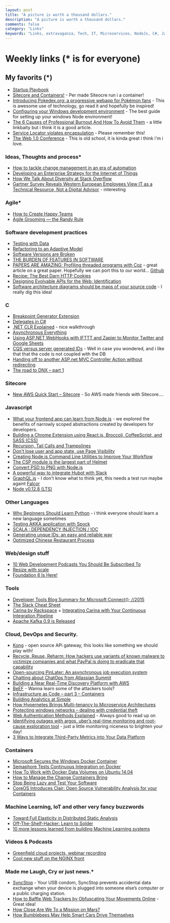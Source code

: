```yaml
---
layout: post
title: "A picture is worth a thousand dollars."
description: "A picture is worth a thousand dollars."
comments: false
category: "Links"
keywords: "Links, extravaganza, Tech, IT, Microservices, NodeJs, C#, Javascript, Solution architecture"
---
```

# Weekly links (* is for everyone) #


##   My favorits (*) ##
  * [Startup Playbook](http://playbook.samaltman.com/)
  * [Sitecore and Containers!](http://invokecommand.net/posts/sitecore-and-windows-server-containers) - Per made Siteocre run i a container!
  * [Introducing Pokedex.org: a progressive webapp for Pokémon fans](http://www.pocketjavascript.com/blog/2015/11/23/introducing-pokedex-org) - This is awesome use of technology, go read it and hopefully be inspired!
  * [Configuring your Windows development environment](https://github.com/Microsoft/nodejs-guidelines/blob/master/windows-environment.md#workarounds) - The best guide for setting up your windows Node environment!
  * [The 6 Causes of Professional Burnout And How To Avoid Them](http://www.forbes.com/sites/johnrampton/2015/05/13/the-6-causes-of-professional-burnout-and-how-to-avoid-them/) - a little linkbaity but i think it is a good article.
  * [Service Locator violates encapsulation](http://blog.ploeh.dk/2015/10/26/service-locator-violates-encapsulation/) - Please remember this! 
  * [The Web 1.0 Conference](http://websiteconf.neocities.org/) - This is old school, it is kinda great i think i'm i love.

###  Ideas, Thoughts and process* ###
  * [How to tackle change management in an era of automation](http://www.cio.com/article/3007256/cio-role/how-to-tackle-change-management-in-an-era-of-automation.html#tk.rss_itstrategy)
  * [Developing an Enterprise Strategy for the Internet of Things](http://thenewstack.io/developing-enterprise-strategy-internet-things/)
  * [How We Talk About Diversity at Stack Overflow](http://blog.stackoverflow.com/2015/11/how-we-talk-about-diversity-at-stack-overflow/)
  * [Gartner Survey Reveals Western European Employees View IT as a Technical Resource, Not a Digital Advisor](http://www.gartner.com/newsroom/id/3166817) - interesting
 
### Agile* ###
  * [How to Create Happy Teams](http://blog.codeship.com/create-happy-teams/) 
  * [Agile Grooming — the Randy Rule](https://dzone.com/articles/agile-grooming-the-randy-rule)

###  Software development practices ###
  * [Testing with Data](http://codebetter.com/kylebaley/2015/11/19/testing-with-data/)
  * [Refactoring to an Adaptive Model](http://martinfowler.com/articles/refactoring-adaptive-model.html#installment-complicated)
  * [Software Versions are Broken](https://medium.com/javascript-scene/software-versions-are-broken-3d2dc0da0783#.7wosquvuw)
  * [THE BURDEN OF FEATURES IN SOFTWARE](http://elegantcode.com/2015/11/21/the-burden-of-features-in-software/)
  * [PAPERS ARE AMAZING: Profiling threaded programs with Coz](http://jvns.ca/blog/2015/10/31/papers-are-amazing-profiling-threaded-programs-with-coz/) - great article on a great paper. Hopefully we can port this to our world... [Github](https://github.com/plasma-umass/coz)
  * [Recipe: The Best Darn HTTP Cookies](https://stormpath.com/blog/cookies-are-awesome-free-cookies/)
  * [Designing Evolvable APIs for the Web: Identification](http://nordicapis.com/designing-evolvable-apis-for-the-web-identification/)
  * [Software architecture diagrams should be maps of your source code](http://www.codingthearchitecture.com/2015/11/25/software_architecture_diagrams_should_be_maps_of_your_source_code.html) - I really dig this idea!

 
###  **C** ###
  * [Breakpoint Generator Extension](http://blogs.msdn.com/b/visualstudioalm/archive/2015/11/19/breakpoint-generator-extension.aspx)
  * [Delegates in C#](http://www.abhijainsblog.com/2015/11/delegates-in-c.html)
  * [.NET CLR Explained](http://insidethecpu.com/2015/11/20/net-clr-explained/) - nice walkthrough
  * [Asynchronous Everything](http://joeduffyblog.com/2015/11/19/asynchronous-everything/)
  * [Using ASP.NET WebHooks with IFTTT and Zapier to Monitor Twitter and Google Sheets](http://blogs.msdn.com/b/webdev/archive/2015/11/21/using-asp-net-webhooks-with-ifttt-and-zapier-to-monitor-twitter-and-google-sheets.aspx?WT.mc_id=DX_MVP4025064)
  * [CQS versus server generated IDs](http://blog.ploeh.dk/2014/08/11/cqs-versus-server-generated-ids/) - Well in case you wondered, and i like that that the code is not coupled with the DB
  * [Handing off to another ASP.net MVC Controller Action without redirecting](http://www.productiverage.com/handing-off-to-another-aspnet-mvc-controller-action-without-redirecting)
  * [The road to DNX – part 1](http://blog.marcgravell.com/2015/11/the-road-to-dnx-part-1.html)

###  Sitecore ###
  * [New AWS Quick Start – Sitecore](https://aws.amazon.com/blogs/aws/new-aws-quick-start-sitecore/) - So AWS made friends with Sitecore....

###  Javascript  ###
 * [What your frontend app can learn from Node.js](https://developer.atlassian.com/blog/2015/11/what-your-frontend-app-can-learn-from-nodejs/) - we explored the benefits of narrowly scoped abstractions created by developers for developers.
 * [Building a Chrome Extension using React.js, Broccoli, CoffeeScript, and SASS (CSS)](https://www.codementor.io/reactjs/tutorial/building-a-chrome-extension-reactjs-broccoli-sass)
 * [Recursion, Tail Calls and Trampolines](http://www.datchley.name/recursion-tail-calls-and-trampolines/)
 * [Don't lose user and app state, use Page Visibility](https://www.igvita.com/2015/11/20/dont-lose-user-and-app-state-use-page-visibility/)
 * [Creating Node.js Command Line Utilities to Improve Your Workflow](http://developer.telerik.com/featured/creating-node-js-command-line-utilities-improve-workflow/)
 * [The CSP module is the largest part of Helmet](http://evanhahn.com/csp-module-is-the-largest-part-of-helmet/)
 * [Convert PSD to PNG with Node.js](https://davidwalsh.name/convert-psd-png)
 * [A powerful way to integrate Hubot with Slack](https://engblog.nextdoor.com/2015/11/23/a-powerful-way-to-integrate-hubot-with-slack/)
 * [GraphQL.js](https://github.com/graphql/graphql-js) - I don't know what to think yet, this needs a test run maybe againt [Falcor](https://github.com/Netflix/falcor)
 * [Node v0.12.8 (LTS)](https://nodejs.org/en/blog/release/v0.12.8/)

###  Other Languages  ###
 * [Why Beginners Should Learn Python](http://stackabuse.com/why-beginners-should-learn-python/) - i think everyone should learn a new language sometimes
 * [Testing AKKA application with Spock](http://www.javacodegeeks.com/2015/11/testing-akka-application-with-spock.html)
 * [SCALA : DEPENDENCY INJECTION / IOC](https://sachabarbs.wordpress.com/2015/11/20/scala-dependency-injection-ioc/)
 * [Generating unque IDs: an easy and reliable way](http://antirez.com/news/99)
 * [Optimized Chinese Restaurant Process](http://engineering.monsanto.com/2015/11/23/chinese-restaurant-process/)

###  Web/design stuff ###
  * [10 Web Development Podcasts You Should Be Subscribed To](http://blog.codeschool.io/2015/11/20/10-web-development-podcasts-you-should-be-subscribed-to/)
  * [Resize with scale](http://codepen.io/chriscoyier/pen/VvRoWy/)
  * [Foundation 6 Is Here!](http://zurb.com/article/1416/foundation-6-is-here)
 
###  Tools ###
  * [Developer Tools Blog Summary for Microsoft Connect(); //2015](http://www.kraigbrockschmidt.com/2015/11/19/developer-tools-blogs-connect-2015/)
  * [The Slack Cheat Sheet](http://devdactic.com/slack-cheat-sheet/)
  * [Carina by Rackspace](https://getcarina.com/) + [Integrating Carina with Your Continuous Integration Pipeline](http://blog.codeship.com/continuous-integration-carina/)
  * [Apache Kafka 0.9 is Released](http://www.confluent.io/blog/apache-kafka-0.9-is-released)

###  Cloud, DevOps and Security.  ###
  * [Kong](https://getkong.org/) - open source APi gateway, this looks like something we should play with!
  * [Recycle, Reuse, Reharm: How hackers use variants of known malware to victimize companies and what PayPal is doing to eradicate that capability](https://www.paypal-engineering.com/2015/11/19/recycle-reuse-reharm-how-hackers-use-variants-of-known-malware-to-victimize-companies-and-what-paypal-is-doing-to-eradicate-that-capability/)
  * [Open-sourcing PinLater: An asynchronous job execution system](https://engineering.pinterest.com/blog/open-sourcing-pinlater-asynchronous-job-execution-system)
  * [Chatting about ChatOps from Atlassian Summit](https://developer.atlassian.com/blog/2015/11/chatops-at-summit2015/)
  * [Building a Near Real-Time Discovery Platform with AWS](http://blogs.aws.amazon.com/bigdata/post/Tx1Z6IF7NA8ELQ9/Building-a-Near-Real-Time-Discovery-Platform-with-AWS)
  * [BeEF](https://samsclass.info/124/proj14/p16-beef.htm) - Wanna learn some of the attackers tools?
  * [Infrastructure as Code – part 3 – Containers](https://www.future-processing.pl/blog/infrastructure-as-code-containers/)
  * [Building Analytics at Simple](https://www.simple.com/engineering/building-analytics-at-simple)
  * [How Hypernetes Brings Multi-tenancy to Microservice Architectures](http://thenewstack.io/hypernetes-brings-multi-tenancy-microservices/)
  * [Protecting windows networks – dealing with credential theft](https://dfirblog.wordpress.com/2015/11/24/protecting-windows-networks-dealing-with-credential-theft/)
  * [Web Authentication Methods Explained](https://blog.risingstack.com/web-authentication-methods-explained/) - Always good to read up on
  * [Identifying outages with argos, uber’s real-time monitoring and root-cause exploration tool](https://eng.uber.com/argos) - just a little monitoring niceness to brighten your day!
  * [3 Ways to Integrate Third-Party Metrics into Your Data Platform](http://eng.wealthfront.com/2015/11/3-ways-to-integrate-third-party-metrics.html)

### Containers ###
  * [Microsoft Secures the Windows Docker Container](http://thenewstack.io/microsoft-secures-the-windows-docker-container/)
  * [Semaphore Tests Continuous Integration on Docker](http://thenewstack.io/getting-continuous-integration-semaphore/)
  * [How To Work with Docker Data Volumes on Ubuntu 14.04](https://www.digitalocean.com/community/tutorials/how-to-work-with-docker-data-volumes-on-ubuntu-14-04)
  * [How to Manage the Change Containers Bring](http://thenewstack.io/manage-change-docker-brings/)
  * [Stop Being Lazy and Test Your Software](http://www.slideshare.net/rheinwein/stop-being-lazy-and-test-your-software)
  * [CoreOS Introduces Clair: Open Source Vulnerability Analysis for your Containers](https://coreos.com/blog/vulnerability-analysis-for-containers/)


### Machine Learning, IoT and other very fancy buzzwords ###
  * [Toward Full Elasticity in Distributed Static Analysis](http://research.microsoft.com/apps/pubs/default.aspx?id=258715)
  * [Off-The-Shelf-Hacker: Learn to Solder](http://thenewstack.io/off-shelf-hacker-learn-solder/)
  * [10 more lessons learned from building Machine Learning systems](http://www.slideshare.net/xamat/10-more-lessons-learned-from-building-machine-learning-systems?utm_content=bufferd554f&utm_medium=social&utm_source=twitter.com&utm_campaign=buffer)

###  Videos & Podcasts ###
  * [Greenfield cloud projects, webinar recording](http://cote.io/2015/11/07/greenfield-cloud-projects-webinar-recording/)
  * [Cool new stuff on the NGINX front](http://apmblog.dynatrace.com/2015/11/24/cool-new-stuff-on-the-nginx-front/) 

###  Made me Laugh, Cry or just news.* ###
  * [SyncStop](http://syncstop.com/) - Your USB condom, SyncStop prevents accidental data exchange when your device is plugged into someone else’s computer or a public charging station. 
  * [How to Baffle Web Trackers by Obfuscating Your Movements Online](http://www.wired.com/2015/11/clive-thompson-10/?) - Great idea!
  * [How Close Are We To a Mission on Mars?](http://thenewstack.io/how-close-are-we-to-a-mission-on-mars/)
  * [How Bumblebees May Help Smart Cars Drive Themselves](http://thenewstack.io/how-bumblebees-may-help-smart-cars-drive-themselves/)



